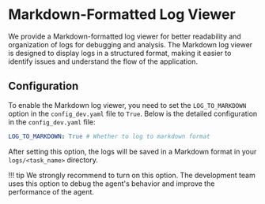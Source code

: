 # Markdown-Formatted Log Viewer

We provide a Markdown-formatted log viewer for better readability and organization of logs for debugging and analysis. The Markdown log viewer is designed to display logs in a structured format, making it easier to identify issues and understand the flow of the application.

## Configuration
To enable the Markdown log viewer, you need to set the `LOG_TO_MARKDOWN` option in the `config_dev.yaml` file to `True`. Below is the detailed configuration in the `config_dev.yaml` file:

```yaml
LOG_TO_MARKDOWN: True # Whether to log to markdown format
```

After setting this option, the logs will be saved in a Markdown format in your `logs/<task_name>` directory. 

!!! tip
    We strongly recommend to turn on this option. The development team uses this option to debug the agent's behavior and improve the performance of the agent.
